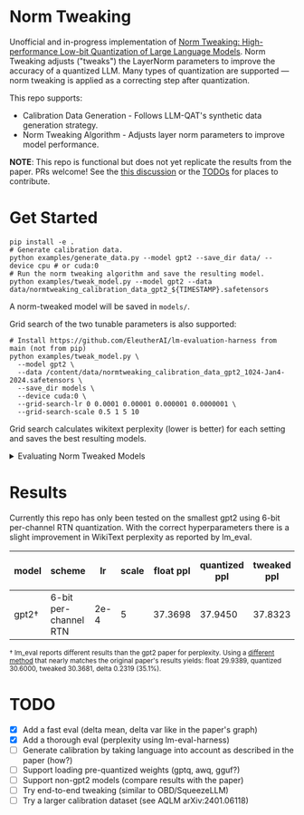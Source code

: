 # Norm Tweaking

Unofficial and in-progress implementation of [Norm Tweaking: High-performance Low-bit Quantization of Large Language Models](https://arxiv.org/abs/2309.02784). Norm Tweaking adjusts ("tweaks") the LayerNorm parameters to improve the accuracy of a quantized LLM. Many types of quantization are supported &mdash; norm tweaking is applied as a correcting step after quantization.

This repo supports:

- Calibration Data Generation - Follows LLM-QAT's synthetic data generation strategy.
- Norm Tweaking Algorithm - Adjusts layer norm parameters to improve model performance.

**NOTE**: This repo is functional but does not yet replicate the results from the paper. PRs welcome! See the [this discussion](https://github.com/smpanaro/norm-tweaking/discussions/1) or the [TODOs](#todo) for places to contribute.

# Get Started
```shell
pip install -e .
# Generate calibration data.
python examples/generate_data.py --model gpt2 --save_dir data/ --device cpu # or cuda:0
# Run the norm tweaking algorithm and save the resulting model.
python examples/tweak_model.py --model gpt2 --data data/normtweaking_calibration_data_gpt2_${TIMESTAMP}.safetensors
```
A norm-tweaked model will be saved in `models/`.

Grid search of the two tunable parameters is also supported:
```shell
# Install https://github.com/EleutherAI/lm-evaluation-harness from main (not from pip)
python examples/tweak_model.py \
  --model gpt2 \
  --data /content/data/normtweaking_calibration_data_gpt2_1024-Jan4-2024.safetensors \
  --save_dir models \
  --device cuda:0 \
  --grid-search-lr 0 0.0001 0.00001 0.000001 0.0000001 \
  --grid-search-scale 0.5 1 5 10
```
Grid search calculates wikitext perplexity (lower is better) for each setting and saves the best resulting models.

<details>
<summary>Evaluating Norm Tweaked Models</summary>
To evaluate a saved model again or on a different dataset, use lm_eval.

```shell
pip install lm-eval
lm_eval --model hf \
    --model_args pretrained=gpt2 \ # replace gpt2 with the path to your norm tweaked model
    --tasks wikitext \
    --device cuda:0 \
    --batch_size 8
```
</details>

# Results
Currently this repo has only been tested on the smallest gpt2 using 6-bit per-channel RTN quantization. With the correct hyperparameters there is a slight improvement in WikiText perplexity as reported by lm_eval.

|model|scheme               |lr  |scale|float ppl|quantized ppl|tweaked ppl|delta recovered (%)|
|--   |--                   |--  |--   |--       |--           |--         |--                 |
|gpt2†|6-bit per-channel RTN|2e-4|5    |37.3698  |37.9450      |37.8323    |0.1127 (19.5%)     |

<sub>† lm_eval reports different results than the gpt2 paper for perplexity. Using a [different method]() that nearly matches the original paper's results yields: float 29.9389, quantized 30.6000, tweaked 30.3681, delta 0.2319 (35.1%).</sub>

# TODO
- [x] Add a fast eval (delta mean, delta var like in the paper's graph)
- [x] Add a thorough eval (perplexity using lm-eval-harness)
- [ ] Generate calibration by taking language into account as described in the paper (how?)
- [ ] Support loading pre-quantized weights (gptq, awq, gguf?)
- [ ] Support non-gpt2 models (compare results with the paper)
- [ ] Try end-to-end tweaking (similar to OBD/SqueezeLLM)
- [ ] Try a larger calibration dataset (see AQLM arXiv:2401.06118)
